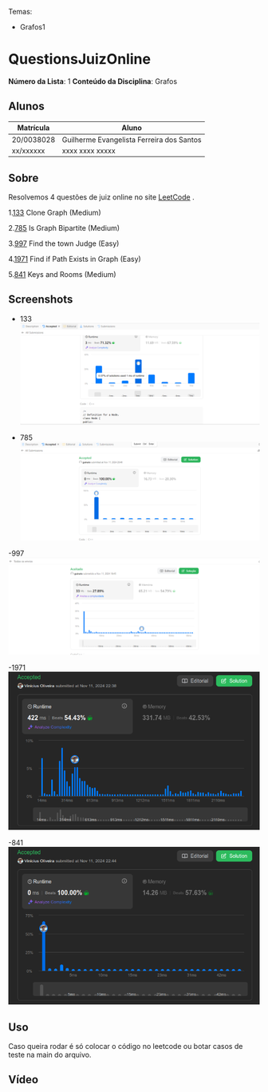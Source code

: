 
Temas:
 - Grafos1

# QuestionsJuizOnline

**Número da Lista**: 1
**Conteúdo da Disciplina**: Grafos

## Alunos
|Matrícula | Aluno |
| -- | -- |
| 20/0038028  |  Guilherme Evangelista Ferreira dos Santos |
| xx/xxxxxx  |  xxxx xxxx xxxxx |

## Sobre 
Resolvemos 4 questões de juiz online no site [LeetCode](https://leetcode.com/) . 

1.[133](https://leetcode.com/problems/clone-graph/description/) Clone Graph (Medium)

2.[785](https://leetcode.com/problems/is-graph-bipartite/description/) Is Graph Bipartite (Medium)

3.[997](https://leetcode.com/problems/find-the-town-judge/description/) Find the town Judge (Easy)

4.[1971](https://leetcode.com/problems/find-if-path-exists-in-graph/description/) Find if Path Exists in Graph (Easy)

5.[841](https://leetcode.com/problems/keys-and-rooms/description/) Keys and Rooms (Medium)

## Screenshots

- 133
![image](./images/clonarGrafo2.png)


- 785
![image](./images/bipartido.png)

-997
![image](./images/juiz.png)

-1971
![image](./images/caminhoexiste.png)

-841
![image](./images/chavesesalas.png)


## Uso 
Caso queira rodar é só colocar o código no leetcode ou botar casos de teste na main do arquivo.

## Vídeo 

